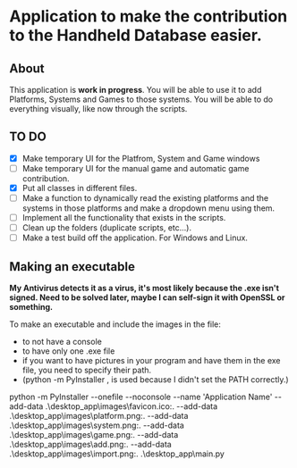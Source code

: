 # Application to make the contribution to the Handheld Database easier.

## About
This application is **work in progress**. You will be able to use it to add Platforms, Systems and Games to those systems. You will be able to do everything visually, like now through the scripts.

## TO DO
- [x] Make temporary UI for the Platfrom, System and Game windows
- [ ] Make temporary UI for the manual game and automatic game contribution.
- [x] Put all classes in different files.
- [ ] Make a function to dynamically read the existing platforms and the systems in those platforms and make a dropdown menu using them.
- [ ] Implement all the functionality that exists in the scripts.
- [ ] Clean up the folders (duplicate scripts, etc...).
- [ ] Make a test build off the application. For Windows and Linux.

## Making an executable

**My Antivirus detects it as a virus, it's most likely because the .exe isn't signed. Need to be solved later, maybe I can self-sign it with OpenSSL or something.**

To make an executable and include the images in the file:
- to not have a console
- to have only one .exe file
- if you want to have pictures in your program and have them in the exe file, you need to specify their path.
- (python -m PyInstaller , is used because I didn't set the PATH correctly.)

python -m PyInstaller --onefile --noconsole --name 'Application Name' --add-data .\desktop_app\images\favicon.ico:. --add-data .\desktop_app\images\platform.png:. --add-data .\desktop_app\images\system.png:. --add-data .\desktop_app\images\game.png:. --add-data .\desktop_app\images\add.png:. --add-data .\desktop_app\images\import.png:. .\desktop_app\main.py

